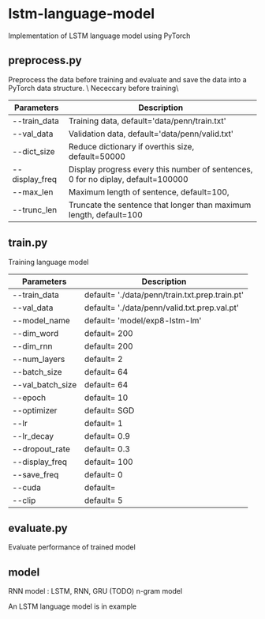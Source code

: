 # lstm-language-model
Implementation of LSTM language model using PyTorch
## preprocess.py
Preprocess the data before training and evaluate and save the data into a PyTorch data structure. \\
Nececcary before training\\

Parameters | Description
------------ | -------------
--train_data | Training data, default='data/penn/train.txt'
--val_data | Validation data, default='data/penn/valid.txt'
--dict_size | Reduce dictionary if overthis size, default=50000
--display_freq | Display progress every this number of sentences, 0 for no diplay, default=100000
--max_len | Maximum length of sentence, default=100,
--trunc_len |Truncate the sentence that longer than maximum length, default=100

## train.py
Training language model

Parameters | Description
-- | --
--train_data | default= './data/penn/train.txt.prep.train.pt' 
--val_data | default= './data/penn/valid.txt.prep.val.pt' 
--model_name | default= 'model/exp8-lstm-lm' 
--dim_word | default= 200 
--dim_rnn  | default= 200
--num_layers | default= 2 
--batch_size | default= 64 
--val_batch_size | default= 64 
--epoch | default= 10 
--optimizer | default= SGD 
--lr | default= 1 
--lr_decay | default= 0.9 
--dropout_rate | default= 0.3 
--display_freq | default= 100 
--save_freq | default= 0
--cuda | default=
--clip | default= 5 
## evaluate.py
Evaluate performance of trained model

## model
RNN model : LSTM, RNN, GRU
(TODO) n-gram model

An LSTM language model is in example
